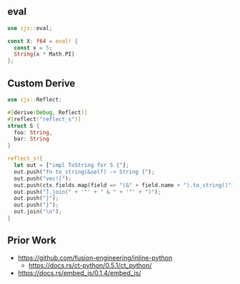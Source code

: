 ## eval

```rust
use cjs::eval;

const X: f64 = eval! {
  const x = 5;
  String(x * Math.PI)
};
```
## Custom Derive

```rust
use cjs::Reflect;

#[derive(Debug, Reflect)]
#[reflect("reflect_s")]
struct S {
  foo: String,
  bar: String
}

reflect_s!{
  let out = ["impl ToString for S {"];
  out.push("fn to_string(&self) -> String {");
  out.push("vec![");
  out.push(ctx.fields.map(field => "(&" + field.name + ").to_string()").join(", "));
  out.push("].join(" + '"' + " & " + '"' + ")");
  out.push("}");
  out.push("}");
  out.join("\n");
}
```

## Prior Work

- https://github.com/fusion-engineering/inline-python
    - https://docs.rs/ct-python/0.5.1/ct_python/
- https://docs.rs/embed_js/0.1.4/embed_js/